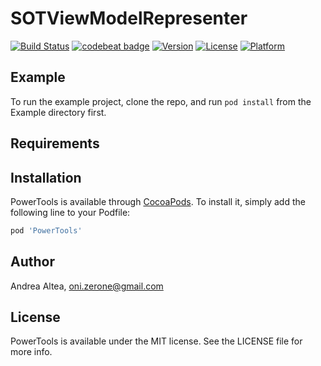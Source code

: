 # SOTViewModelRepresenter

[![Build Status](https://app.bitrise.io/app/f9e6c6c445a63c88/status.svg?token=cGArN25LYtGO92Q8l32a6A&branch=develop)](https://app.bitrise.io/app/f9e6c6c445a63c88)
[![codebeat badge](https://codebeat.co/badges/f5316bc5-8304-4d51-b765-d64ef47f052d)](https://codebeat.co/projects/github-com-oni-zerone-powertools-develop)
[![Version](https://img.shields.io/cocoapods/v/PowerTools.svg?style=flat)](https://cocoapods.org/pods/PowerTools)
[![License](https://img.shields.io/cocoapods/l/PowerTools.svg?style=flat)](https://cocoapods.org/pods/PowerTools)
[![Platform](https://img.shields.io/cocoapods/p/PowerTools.svg?style=flat)](https://cocoapods.org/pods/PowerTools)

## Example

To run the example project, clone the repo, and run `pod install` from the Example directory first.

## Requirements

## Installation

PowerTools is available through [CocoaPods](https://cocoapods.org). To install
it, simply add the following line to your Podfile:

```ruby
pod 'PowerTools'
```

## Author

Andrea Altea, oni.zerone@gmail.com

## License

PowerTools is available under the MIT license. See the LICENSE file for more info.
